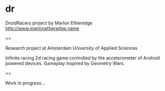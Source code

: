 dr
==

DroidRacers project
by Marlon Etheredge <http://www.marlonetheredge.name>

==

Research project at Amsterdam University of Applied Sciences

Infinite racing 2d racing game controlled by the accelerometer of Android powered devices.
Gameplay inspired by Geometry Wars.

==

Work in progress...
